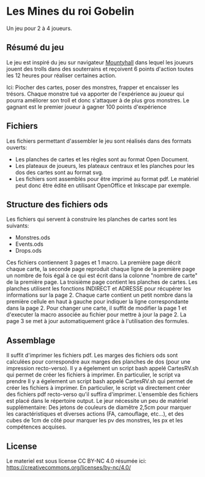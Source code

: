 # Les Mines du roi Gobelin
Un jeu pour 2 à 4 joueurs.

## Résumé du jeu
Le jeu est inspiré du jeu sur navigateur [Mountyhall](http://www.mountyhall.com) dans lequel les joueurs jouent des trolls dans des souterrains et reçoivent 6 points d'action toutes les 12 heures pour réaliser certaines action.

Ici: Piocher des cartes, poser des monstres, frapper et encaisser les trésors. Chaque monstre tué va apporter de 
l'expérience au joueur qui pourra améliorer son troll et donc s'attaquer à de plus gros monstres. Le gagnant est le premier joueur à gagner 100 points d'expérience

## Fichiers
Les fichiers permettant d'assembler le jeu sont réalisés dans des formats ouverts:
- Les planches de cartes et les règles sont au format Open Document.
- Les plateaux de joueurs, les plateaux centraux et les planches pour les dos des cartes sont au format svg.
- Les fichiers sont assemblés pour être imprimé au format pdf. 
Le matériel peut donc être édité en utilisant OpenOffice et Inkscape par exemple.

## Structure des fichiers ods
Les fichiers qui servent à construire les planches de cartes sont les suivants:
- Monstres.ods
- Events.ods
- Drops.ods

Ces fichiers contiennent 3 pages et 1 macro. La première page décrit chaque carte, la seconde page reproduit chaque ligne de la première page un nombre de fois égal à ce qui est écrit dans la colonne "nombre de carte" de la première page. La troisième page contient les planches de cartes.
Les planches utilisent les fonctions INDIRECT et ADRESSE pour récupérer les informations sur la page 2. Chaque carte contient un petit nombre dans la première cellule en haut à gauche pour indiquer la ligne correspondante dans la page 2.
Pour changer une carte, il suffit de modifier la page 1 et d'executer la macro associée au fichier pour mettre à jour la page 2. La page 3 se met à jour automatiquement grâce à l'utilisation des formules.

## Assemblage
Il suffit d'imprimer les fichiers pdf. Les marges des fichiers ods sont calculées pour correspondre aux marges des planches de dos (pour une impression recto-verso).
Il y a égelement un script bash appelé CartesRV.sh qui permet de créer les fichiers à imprimer. En particulier, le script va prendre 
Il y a égelement un script bash appelé CartesRV.sh qui permet de créer les fichiers à imprimer. En particulier, le script va directement créer des fichiers pdf recto-verso qu'il suffira d'imprimer. L'ensemble des fichiers est placé dans le répertoire output.
Le jeur nécessite un peu de matériel supplémentaire: Des jetons de couleurs de diamêtre 2,5cm pour marquer les caractéristiques et diverses actions (FA, camouflage, etc...), et des cubes de 1cm de côté pour marquer les pv des monstres, les px et les compétences acquises.

## License
Le materiel est sous license CC BY-NC 4.0 résumée ici: https://creativecommons.org/licenses/by-nc/4.0/
